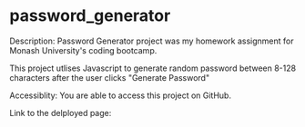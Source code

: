 # password_generator

Description: Password Generator project was my homework assignment for Monash University's coding bootcamp.

This project utlises Javascript to generate random password between 8-128 characters after the user clicks "Generate Password"

Accessiblity: You are able to access this project on GitHub.

Link to the delployed page:
